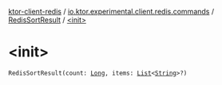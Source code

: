 [ktor-client-redis](../../index.md) / [io.ktor.experimental.client.redis.commands](../index.md) / [RedisSortResult](index.md) / [&lt;init&gt;](./-init-.md)

# &lt;init&gt;

`RedisSortResult(count: `[`Long`](https://kotlinlang.org/api/latest/jvm/stdlib/kotlin/-long/index.html)`, items: `[`List`](https://kotlinlang.org/api/latest/jvm/stdlib/kotlin.collections/-list/index.html)`<`[`String`](https://kotlinlang.org/api/latest/jvm/stdlib/kotlin/-string/index.html)`>?)`